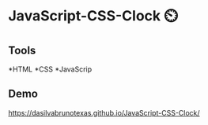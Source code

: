 # JavaScript-CSS-Clock :timer_clock:


## Tools

*HTML
*CSS
*JavaScrip

## Demo
https://dasilvabrunotexas.github.io/JavaScript-CSS-Clock/
